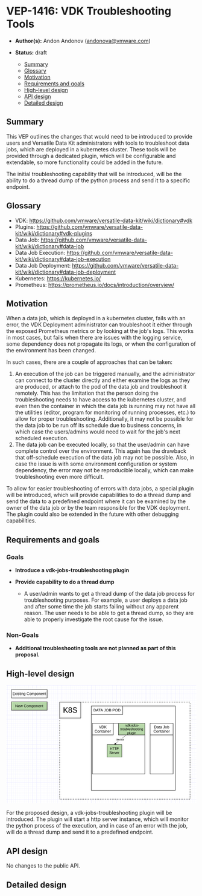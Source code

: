 
# VEP-1416: VDK Troubleshooting Tools

* **Author(s):** Andon Andonov (andonova@vmware.com)
* **Status:** draft


  - [Summary](#summary)
  - [Glossary](#glossary)
  - [Motivation](#motivation)
  - [Requirements and goals](#requirements-and-goals)
  - [High-level design](#high-level-design)
  - [API design](#api-design)
  - [Detailed design](#detailed-design)


## Summary
This VEP outlines the changes that would need to be introduced to provide users and Versatile Data Kit administrators with tools to troubleshoot data jobs, which are deployed in a kubernetes cluster. These tools will be provided through a dedicated plugin, which will be configurable and extendable, so more functionality could be added in the future.

The initial troubleshooting capability that will be introduced, will be the ability to do a thread dump of the python process and send it to a specific endpoint.


## Glossary
- VDK: https://github.com/vmware/versatile-data-kit/wiki/dictionary#vdk
- Plugins: https://github.com/vmware/versatile-data-kit/wiki/dictionary#vdk-plugins
- Data Job: https://github.com/vmware/versatile-data-kit/wiki/dictionary#data-job
- Data Job Execution: https://github.com/vmware/versatile-data-kit/wiki/dictionary#data-job-execution
- Data Job Deployment: https://github.com/vmware/versatile-data-kit/wiki/dictionary#data-job-deployment
- Kubernetes: https://kubernetes.io/
- Prometheus: https://prometheus.io/docs/introduction/overview/


## Motivation
When a data job, which is deployed in a kubernetes cluster, fails with an error, the VDK Deployment administrator can troubleshoot it either through the exposed Prometheus metrics or by looking at the job's logs. This works in most cases, but fails when there are issues with the logging service, some dependency does not propagate its logs, or when the configuration of the environment has been changed.

In such cases, there are a couple of approaches that can be taken:

1. An execution of the job can be triggered manually, and the administrator can connect to the cluster directly and either examine the logs as they are produced, or attach to the pod of the data job and troubleshoot it remotely. This has the limitation that the person doing the troubleshooting needs to have access to the kubernetes cluster, and even then the container in which the data job is running may not have all the utilities (editor, program for monitoring of running processes, etc.) to allow for proper troubleshooting. Additionally, it may not be possible for the data job to be run off its schedule due to business concerns, in which case the users/admins would need to wait for the job's next scheduled execution.
2. The data job can be executed locally, so that the user/admin can have complete control over the environment. This again has the drawback that off-schedule execution of the data job may not be possible. Also, in case the issue is with some environment configuration or system dependency, the error may not be reproducible locally, which can make troubleshooting even more difficult.

To allow for easier troubleshooting of errors with data jobs, a special plugin will be introduced, which will provide capabilities to do a thread dump and send the data to a predefined endpoint where it can be examined by the owner of the data job or by the team responsible for the VDK deployment. The plugin could also be extended in the future with other debugging capabilities.


## Requirements and goals
### Goals

* **Introduce a vdk-jobs-troubleshooting plugin**

* **Provide capability to do a thread dump**
  - A user/admin wants to get a thread dump of the data job process for troubleshooting purposes. For example, a user deploys a data job and after some time the job starts failing without any apparent reason. The user needs to be able to get a thread dump, so they are able to properly investigate the root cause for the issue.

### Non-Goals

* **Additional troubleshooting tools are not planned as part of this proposal.**


## High-level design

<!--
All the rest sections tell **how** are we solving it?

This is where we get down to the specifics of what the proposal actually is.
This should have enough detail that reviewers can understand exactly what
you're proposing, but should not include things like API designs or
implementation. What is the desired outcome and how do we measure success?

Provide a valid UML Component diagram that focuses on the architecture changes
implementing the feature. For more details on how to write UML Component Spec -
see https://en.wikipedia.org/wiki/Component_diagram#External_links.

For every new component on the diagram, explain which goals does it solve.
In this context, a component is any separate software process.

-->
![plugin_diagram.png](plugin_diagram.png)

For the proposed design, a vdk-jobs-troubleshooting plugin will be introduced. The plugin will start a http server instance, which will monitor the python process of the execution, and in case of an error with the job, will do a thread dump and send it to a predefined endpoint.


## API design

No changes to the public API.


## Detailed design
<!--
Dig deeper into each component. The section can be as long or as short as necessary.
Consider at least the below topics but you do not need to cover those that are not applicable.

### Capacity Estimation and Constraints
    * Cost of data path: CPU cost per-IO, memory footprint, network footprint.
    * Cost of control plane including cost of APIs, expected timeliness from layers above.
### Availability.
    * For example - is it tolerant to failures, What happens when the service stops working
### Performance.
    * Consider performance of data operations for different types of workloads.
       Consider performance of control operations
    * Consider performance under steady state as well under various pathological scenarios,
       e.g., different failure cases, partitioning, recovery.
    * Performance scalability along different dimensions,
       e.g. #objects, network properties (latency, bandwidth), number of data jobs, processed/ingested data, etc.
### Database data model changes
### Telemetry and monitoring changes (new metrics).
### Configuration changes.
### Upgrade / Downgrade Strategy (especially if it might be breaking change).
  * Data migration plan (it needs to be automated or avoided - we should not require user manual actions.)
### Troubleshooting
  * What are possible failure modes.
    * Detection: How can it be detected via metrics?
    * Mitigations: What can be done to stop the bleeding, especially for already
      running user workloads?
    * Diagnostics: What are the useful log messages and their required logging
      levels that could help debug the issue?
    * Testing: Are there any tests for failure mode? If not, describe why._
### Operability
  * What are the SLIs (Service Level Indicators) an operator can use to determine the health of the system.
  * What are the expected SLOs (Service Level Objectives).
### Test Plan
  * Unit tests are expected. But are end to end test necessary. Do we need to extend vdk-heartbeat ?
  * Are there changes in CICD necessary
### Dependencies
  * On what services the feature depends on ? Are there new (external) dependencies added?
### Security and Permissions
  How is access control handled?
  * Is encryption in transport supported and how is it implemented?
  * What data is sensitive within these components? How is this data secured?
      * In-transit?
      * At rest?
      * Is it logged?
  * What secrets are needed by the components? How are these secrets secured and attained?
-->
